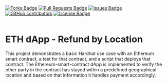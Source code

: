 <div style="margin:0 auto;">
  <a href="https://github.com/bkget/ETH_dApp-Refund_by_Location"><img src="https://img.shields.io/github/forks/bkget/ETH_dApp-Refund_by_Location" alt="Forks Badge"/></a>
  <a href="https://github.com/bkget/ETH_dApp-Refund_by_Location/pulls"><img src="https://img.shields.io/github/issues-pr/bkget/ETH_dApp-Refund_by_Location" alt="Pull Requests Badge"/></a>
  <a href="https://github.com/bkget/ETH_dApp-Refund_by_Location/issues"><img src="https://img.shields.io/github/issues/bkget/ETH_dApp-Refund_by_Location" alt="Issues Badge"/></a>
  <a href="https://github.com/bkget/ETH_dApp-Refund_by_Location/graphs/contributors"><img alt="GitHub contributors" src="https://img.shields.io/github/contributors/bkget/ETH_dApp-Refund_by_Location?color=2b9348"></a>
  <a href="https://github.com/bkget/ETH_dApp-Refund_by_Location/blob/main/LICENSE"><img src="https://img.shields.io/github/license/bkget/ETH_dApp-Refund_by_Location?color=2b9348" alt="License Badge"/></a>
  </div>
</br>

# ETH dApp - Refund by Location

This project demonstrates a basic Hardhat use case with an Ethereum smart contract, a test for that contract, and a script that deploys that contract. 
The Ethereum-smart-contract dApp is implemented to verify the other party in the contract has stayed within a predefined geographical location and based  on that information it handles payment accordingly.
